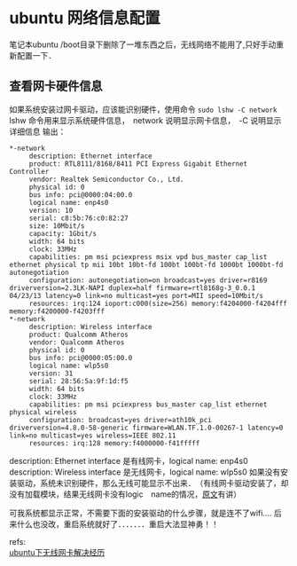 # ubuntu 网络信息配置
笔记本ubuntu /boot目录下删除了一堆东西之后，无线网络不能用了,只好手动重新配置一下．

## 查看网卡硬件信息
如果系统安装过网卡驱动，应该能识别硬件，使用命令 `sudo lshw -C network`
lshw 命令用来显示系统硬件信息，　network 说明显示网卡信息，　-C 说明显示详细信息
输出：
```
*-network               
     description: Ethernet interface
     product: RTL8111/8168/8411 PCI Express Gigabit Ethernet Controller
     vendor: Realtek Semiconductor Co., Ltd.
     physical id: 0
     bus info: pci@0000:04:00.0
     logical name: enp4s0
     version: 10
     serial: c8:5b:76:c0:82:27
     size: 10Mbit/s
     capacity: 1Gbit/s
     width: 64 bits
     clock: 33MHz
     capabilities: pm msi pciexpress msix vpd bus_master cap_list ethernet physical tp mii 10bt 10bt-fd 100bt 100bt-fd 1000bt 1000bt-fd autonegotiation
     configuration: autonegotiation=on broadcast=yes driver=r8169 driverversion=2.3LK-NAPI duplex=half firmware=rtl8168g-3_0.0.1 04/23/13 latency=0 link=no multicast=yes port=MII speed=10Mbit/s
     resources: irq:124 ioport:c000(size=256) memory:f4204000-f4204fff memory:f4200000-f4203fff
*-network
     description: Wireless interface
     product: Qualcomm Atheros
     vendor: Qualcomm Atheros
     physical id: 0
     bus info: pci@0000:05:00.0
     logical name: wlp5s0
     version: 31
     serial: 28:56:5a:9f:1d:f5
     width: 64 bits
     clock: 33MHz
     capabilities: pm msi pciexpress bus_master cap_list ethernet physical wireless
     configuration: broadcast=yes driver=ath10k_pci driverversion=4.8.0-58-generic firmware=WLAN.TF.1.0-00267-1 latency=0 link=no multicast=yes wireless=IEEE 802.11
     resources: irq:128 memory:f4000000-f41fffff
```
description: Ethernet interface 是有线网卡，logical name: enp4s0
description: Wireless interface 是无线网卡，logical name: wlp5s0
如果没有安装驱动，系统未识别硬件，那么无线可能显示不出来．　（有线网卡驱动安装了，却没有加载模块，结果无线网卡没有logic　name的情况，[原文][1]有讲）

可我系统都显示正常，不需要下面的安装驱动的什么步骤，就是连不了wifi....
后来什么也没改，重启系统就好了．．．．．．．重启大法显神勇！！


refs:  
[ubuntu下无线网卡解决经历](http://www.blog.chinaunix.net/uid-25885064-id-3154645.html)  


[1]: http://m.blog.chinaunix.net/uid-25885064-id-3154645.html